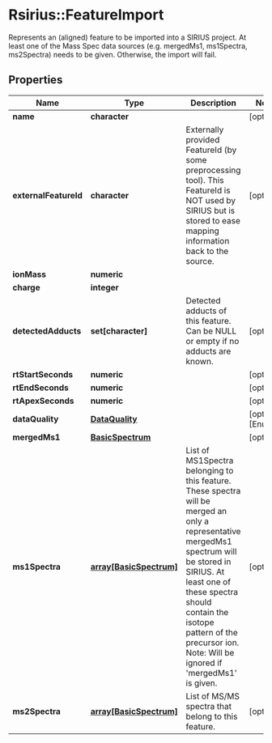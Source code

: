 # Rsirius::FeatureImport

Represents an (aligned) feature to be imported into a SIRIUS project.  At least one of the Mass Spec data sources (e.g. mergedMs1, ms1Spectra, ms2Spectra) needs to be given.  Otherwise, the import will fail.

## Properties
Name | Type | Description | Notes
------------ | ------------- | ------------- | -------------
**name** | **character** |  | [optional] 
**externalFeatureId** | **character** | Externally provided FeatureId (by some preprocessing tool). This FeatureId is NOT used by SIRIUS but is stored to ease mapping information back to the source. | [optional] 
**ionMass** | **numeric** |  | 
**charge** | **integer** |  | 
**detectedAdducts** | **set[character]** | Detected adducts of this feature. Can be NULL or empty if no adducts are known. | [optional] 
**rtStartSeconds** | **numeric** |  | [optional] 
**rtEndSeconds** | **numeric** |  | [optional] 
**rtApexSeconds** | **numeric** |  | [optional] 
**dataQuality** | [**DataQuality**](DataQuality.md) |  | [optional] [Enum: ] 
**mergedMs1** | [**BasicSpectrum**](BasicSpectrum.md) |  | [optional] 
**ms1Spectra** | [**array[BasicSpectrum]**](BasicSpectrum.md) | List of MS1Spectra belonging to this feature. These spectra will be merged an only a representative  mergedMs1 spectrum will be stored in SIRIUS. At least one of these spectra should contain the  isotope pattern of the precursor ion.  Note: Will be ignored if &#39;mergedMs1&#39; is given. | [optional] 
**ms2Spectra** | [**array[BasicSpectrum]**](BasicSpectrum.md) | List of MS/MS spectra that belong to this feature. | [optional] 


